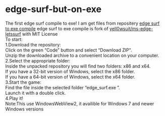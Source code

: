# edge-surf-but-on-exe
The first edge surf compile to exe!
I am get files from repositery <a href="https://github.com/Dobroposter/edge-surf-to-exe-compile">edge surf to exe compile</a>
edge surf to exe compile is fork of <a href="https://github.com/yell0wsuit/ms-edge-letssurf">yell0wsuit/ms-edge-letssurf</a> with MIT License
<br>To start:
<br>1.Download the repository:
<br>Click on the green “Code” button and select “Download ZIP".
<br>Unzip the downloaded archive to a convenient location on your computer.
<br>2.Select the appropriate folder:
<br>Inside the unpacked repository you will find two folders: x86 and x64.
<br>If you have a 32-bit version of Windows, select the x86 folder.
<br>If you have a 64-bit version of Windows, select the x64 folder.
<br>3.Start the game:
<br>Find the file inside the selected folder “edge_surf.exe ”.
<br>Launch it with a double click.
<br>4.Play it!
<br>Note:This use WindowsWebView2, it availible for Windows 7 and newer Windows versions
 
